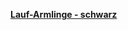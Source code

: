 [**Lauf-Armlinge - schwarz**](https://www.decathlon.de/p/lauf-armlinge-schwarz/_/R-p-154491?mc=8586545&c=farblos&_gl=1*sa938i*_up*MQ..&gclid=CjwKCAjw7NmzBhBLEiwAxrHQ-W0vMTgdIvA-efvS6IiIMuUXxNiicm-mALK-bGTxYPrUpWkRiV_hqRoCWJAQAvD_BwE)